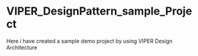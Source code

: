 # VIPER_DesignPattern_sample_Project
Here i have created a sample demo project by using VIPER Design Architecture 
